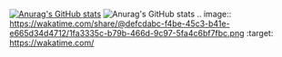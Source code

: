 [![Anurag's GitHub stats](https://github-readme-stats.vercel.app/api?username=Dexshine)](https://github.com/anuraghazra/github-readme-stats)
![Anurag's GitHub stats](https://github-readme-stats.vercel.app/api?username=Dexshine&show_icons=true&theme=dracula)
.. image:: https://wakatime.com/share/@defcdabc-f4be-45c3-b41e-e665d34d4712/1fa3335c-b79b-466d-9c97-5fa4c6bf7fbc.png
    :target: https://wakatime.com/
    
